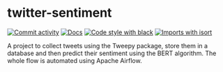 # twitter-sentiment

[![Commit activity](https://img.shields.io/github/commit-activity/m/fpgmaas/twitter-sentiment)](https://img.shields.io/github/commit-activity/m/fpgmaas/twitter-sentiment)
[![Docs](https://img.shields.io/badge/docs-gh--pages-blue)](https://fpgmaas.github.io/twitter-sentiment/)
[![Code style with black](https://img.shields.io/badge/code%20style-black-000000.svg)](https://github.com/psf/black)
[![Imports with isort](https://img.shields.io/badge/%20imports-isort-%231674b1)](https://pycqa.github.io/isort/)


A project to collect tweets using the Tweepy package, store them in a database and then predict their sentiment using the BERT algorithm. The whole flow is automated using Apache Airflow.
